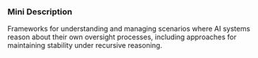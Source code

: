 ### Mini Description

Frameworks for understanding and managing scenarios where AI systems reason about their own oversight processes, including approaches for maintaining stability under recursive reasoning.
